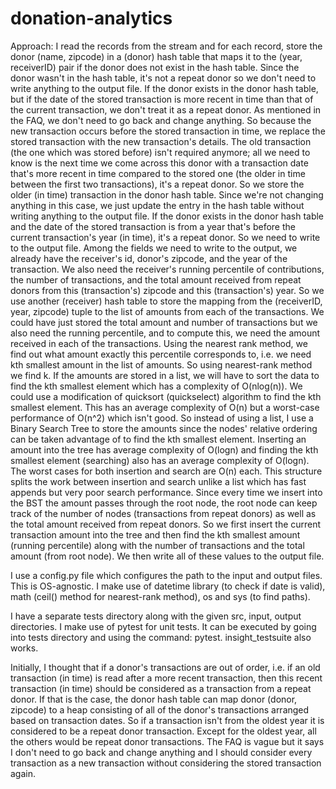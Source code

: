 # donation-analytics
Approach: I read the records from the stream and for each record, store the donor (name, zipcode) in a (donor) hash table that maps it to the (year, receiverID) pair if the donor does not exist in the hash table. Since the donor wasn't in the hash table, it's not a repeat donor so we don't need to write anything to the output file. If the donor exists in the donor hash table, but if the date of the stored transaction is more recent in time than that of the current transaction, we don't treat it as a repeat donor. As mentioned in the FAQ, we don't need to go back and change anything. So because the new transaction occurs before the stored transaction in time, we replace the stored transaction with the new transaction's details. The old transaction (the one which was stored before) isn't required anymore; all we need to know is the next time we come across this donor with a transaction date that's more recent in time compared to the stored one (the older in time between the first two transactions), it's a repeat donor. So we store the older (in time) transaction in the donor hash table. Since we're not changing anything in this case, we just update the entry in the hash table without writing anything to the output file. If the donor exists in the donor hash table and the date of the stored transaction is from a year that's before the current transaction's year (in time), it's a repeat donor. So we need to write to the output file. Among the fields we need to write to the output, we already have the receiver's id, donor's zipcode, and the year of the transaction. We also need the receiver's running percentile of contributions, the number of transactions, and the total amount received from repeat donors from this (transaction's) zipcode and this (transaction's) year. So we use another (receiver) hash table to store the mapping from the (receiverID, year, zipcode) tuple to the list of amounts from each of the transactions. We could have just stored the total amount and number of transactions but we also need the running percentile, and to compute this, we need the amount received in each of the transactions. Using the nearest rank method, we find out what amount exactly this percentile corresponds to, i.e. we need kth smallest amount in the list of amounts. So using nearest-rank method we find k. If the amounts are stored in a list, we will have to sort the data to find the kth smallest element which has a complexity of O(nlog(n)). We could use a modification of quicksort (quickselect) algorithm to find the kth smallest element. This has an average complexity of O(n) but a worst-case performance of O(n^2) which isn't good. So instead of using a list, I use a Binary Search Tree to store the amounts since the nodes' relative ordering can be taken advantage of to find the kth smallest element. Inserting an amount into the tree has average complexity of O(logn) and finding the kth smallest element (searching) also has an average complexity of O(logn). The worst cases for both insertion and search are O(n) each. This structure splits the work between insertion and search unlike a list which has fast appends but very poor search performance. Since every time we insert into the BST the amount passes through the root node, the root node can keep track of the number of nodes (transactions from repeat donors) as well as the total amount received from repeat donors. So we first insert the current transaction amount into the tree and then find the kth smallest amount (running percentile) along with the number of transactions and the total amount (from root node). We then write all of these values to the output file.

I use a config.py file which configures the path to the input and output files. This is OS-agnostic. I make use of datetime library (to check if date is valid), math (ceil() method for nearest-rank method), os and sys (to find paths).

I have a separate tests directory along with the given src, input, output directories. I make use of pytest for unit tests. It can be executed by going into tests directory and using the command: 
pytest.
insight_testsuite also works.

Initially, I thought that if a donor's transactions are out of order, i.e. if an old transaction (in time) is read after a more recent transaction, then this recent transaction (in time) should be considered as a transaction from a repeat donor. If that is the case, the donor hash table can map donor (donor, zipcode) to a heap consisting of all of the donor's transactions arranged based on transaction dates. So if a transaction isn't from the oldest year it is considered to be a repeat donor transaction. Except for the oldest year, all the others would be repeat donor transactions. The FAQ is vague but it says I don't need to go back and change anything and I should consider every transaction as a new transaction without considering the stored transaction again.
